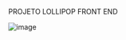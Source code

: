 PROJETO LOLLIPOP FRONT END

![image](https://user-images.githubusercontent.com/54966958/115473419-175cc980-a212-11eb-9e05-5e52296bf754.png)

